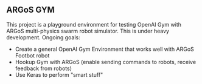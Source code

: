 ## ARGoS GYM
This project is a playground environment for testing OpenAI Gym with ARGoS multi-physics swarm robot simulator. This is under heavy development. Ongoing goals:
 - Create a general OpenAI Gym Environment that works well with ARGoS Footbot robot
 - Hookup Gym with ARGoS (enable sending commands to robots, receive feedback from robots)
 - Use Keras to perform "smart stuff"
 
 
